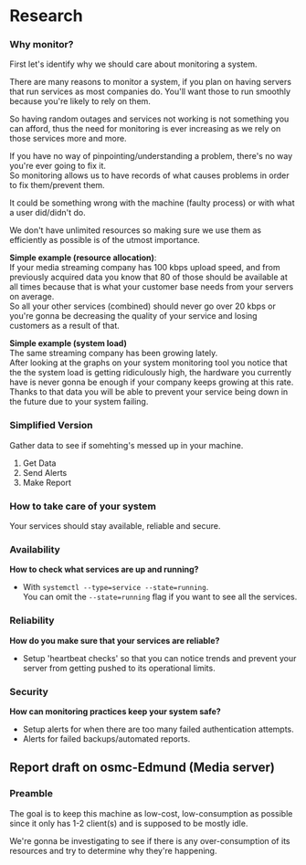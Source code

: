 # Research

### Why monitor?

First let's identify why we should care about monitoring a system.

There are many reasons to monitor a system, if you plan on having servers that run services as most companies do. You'll want those to run smoothly because you're likely to rely on them.

So having random outages and services not working is not something you can afford, thus the need for monitoring is ever increasing as we rely on those services more and more.

If you have no way of pinpointing/understanding a problem, there's no way you're ever going to fix it.\
So monitoring allows us to have records of what causes problems in order to fix them/prevent them.

It could be something wrong with the machine (faulty process) or with what a user did/didn't do.

We don't have unlimited resources so making sure we use them as efficiently as possible is of the utmost importance.

**Simple example (resource allocation)**:\
If your media streaming company has 100 kbps upload speed, and from previously acquired data you know that 80 of those should be available at all times because that is what your customer base needs from your servers on average.\
So all your other services (combined) should never go over 20 kbps or you're gonna be decreasing the quality of your service and losing customers as a result of that.


**Simple example (system load)**\
The same streaming company has been growing lately.\
After looking at the graphs on your system monitoring tool you notice that the the system load is getting ridiculously high, the hardware you currently have is never gonna be enough if your company keeps growing at this rate. \
Thanks to that data you will be able to prevent your service being down in the future due to your system failing.

### Simplified Version
Gather data to see if somehting's messed up in your machine. 

1. Get Data
2. Send Alerts
3. Make Report

### How to take care of your system
Your services should stay available, reliable and secure.

### Availability
**How to check what services are up and running?**

- With `systemctl --type=service --state=running`.\
You can omit the `--state=running` flag if you want to see all the services.


### Reliability 
**How do you make sure that your services are reliable?**

- Setup 'heartbeat checks' so that you can notice trends and prevent your server from getting pushed to its operational limits.

### Security
**How can monitoring practices keep your system safe?**

- Setup alerts for when there are too many failed authentication attempts.
- Alerts for failed backups/automated reports.


## Report draft on osmc-Edmund (Media server)

### Preamble
The goal is to keep this machine as low-cost, low-consumption as possible since it only has 1-2 client(s) and is supposed to be mostly idle.

We're gonna be investigating to see if there is any over-consumption of its resources and try to determine why they're happening.




